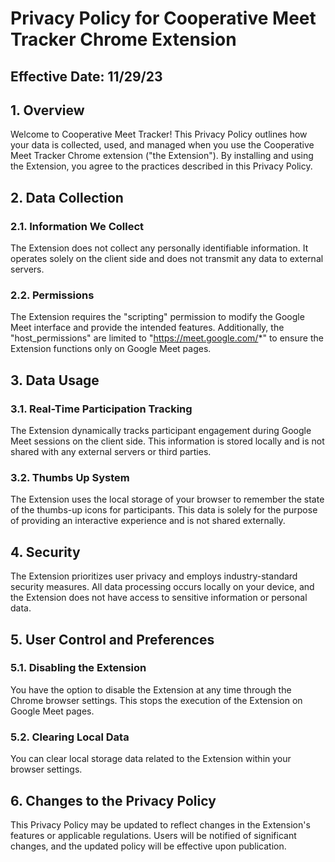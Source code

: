 # Privacy Policy for Cooperative Meet Tracker Chrome Extension

## Effective Date: 11/29/23

## 1. Overview

Welcome to Cooperative Meet Tracker! This Privacy Policy outlines how your data is collected, used, and managed when you use the Cooperative Meet Tracker Chrome extension ("the Extension"). By installing and using the Extension, you agree to the practices described in this Privacy Policy.

## 2. Data Collection

### 2.1. Information We Collect

The Extension does not collect any personally identifiable information. It operates solely on the client side and does not transmit any data to external servers.

### 2.2. Permissions

The Extension requires the "scripting" permission to modify the Google Meet interface and provide the intended features. Additionally, the "host_permissions" are limited to "https://meet.google.com/*" to ensure the Extension functions only on Google Meet pages.

## 3. Data Usage

### 3.1. Real-Time Participation Tracking

The Extension dynamically tracks participant engagement during Google Meet sessions on the client side. This information is stored locally and is not shared with any external servers or third parties.

### 3.2. Thumbs Up System

The Extension uses the local storage of your browser to remember the state of the thumbs-up icons for participants. This data is solely for the purpose of providing an interactive experience and is not shared externally.

## 4. Security

The Extension prioritizes user privacy and employs industry-standard security measures. All data processing occurs locally on your device, and the Extension does not have access to sensitive information or personal data.

## 5. User Control and Preferences

### 5.1. Disabling the Extension

You have the option to disable the Extension at any time through the Chrome browser settings. This stops the execution of the Extension on Google Meet pages.

### 5.2. Clearing Local Data

You can clear local storage data related to the Extension within your browser settings.

## 6. Changes to the Privacy Policy

This Privacy Policy may be updated to reflect changes in the Extension's features or applicable regulations. Users will be notified of significant changes, and the updated policy will be effective upon publication.
